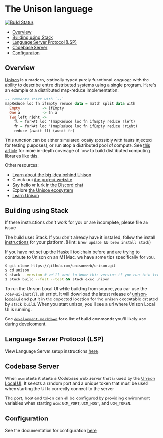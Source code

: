 The Unison language
===================

[![Build Status](https://github.com/unisonweb/unison/actions/workflows/ci.yaml/badge.svg)](https://github.com/unisonweb/unison/actions/workflows/ci.yaml?query=branch%3Atrunk)

* [Overview](#overview)
* [Building using Stack](#building-using-stack)
* [Language Server Protocol (LSP)](docs/language-server.markdown)
* [Codebase Server](#codebase-server)
* [Configuration](./docs/configuration.md)

Overview
--------

[Unison](https://unisonweb.org) is a modern, statically-typed purely functional language with the ability to describe entire distributed systems using a single program. Here's an example of a distributed map-reduce implementation:

```Haskell
-- comments start with `--`
mapReduce loc fn ifEmpty reduce data = match split data with
  Empty          -> ifEmpty
  One a          -> fn a
  Two left right ->
    fl = forkAt loc '(mapReduce loc fn ifEmpty reduce !left)
    fr = forkAt loc '(mapReduce loc fn ifEmpty reduce !right)
    reduce (await fl) (await fr)
```

This function can be either simulated locally (possibly with faults injected for testing purposes), or run atop a distributed pool of compute. See [this article](https://www.unison-lang.org/articles/distributed-datasets/) for more in-depth coverage of how to build distributed computing libraries like this.

Other resources:

* [Learn about the big idea behind Unison](https://www.unison-lang.org/learn/the-big-idea/)
* Check out [the project website](https://unison-lang.org)
* Say hello or lurk [in the Discord chat](https://discord.gg/unison)
* Explore [the Unison ecosystem](https://share.unison-lang.org/)
* [Learn Unison](https://www.unison-lang.org/learn/)

Building using Stack
--------------------

If these instructions don't work for you or are incomplete, please file an issue.

The build uses [Stack](http://docs.haskellstack.org/). If you don't already have it installed, [follow the install instructions](http://docs.haskellstack.org/en/stable/README.html#how-to-install) for your platform.  (Hint: `brew update && brew install stack`)

If you have not set up the Haskell toolchain before and are trying to contribute to Unison on an M1 Mac, we have [some tips specifically for you](docs/m1-mac-setup-tips.markdown).

```sh
$ git clone https://github.com/unisonweb/unison.git
$ cd unison
$ stack --version # we'll want to know this version if you run into trouble
$ stack build --fast --test && stack exec unison
```

To run the Unison Local UI while building from source, you can use the `/dev-ui-install.sh` script. It will download the latest release of [unison-local-ui](https://github.com/unisonweb/unison-local-ui) and put it in the expected location for the unison executable created by `stack build`. When you start unison, you'll see a url where Unison Local UI is running.

See [`development.markdown`](development.markdown) for a list of build commands you'll likely use during development.

Language Server Protocol (LSP)
------------------------------

View Language Server setup instructions [here](docs/language-server.markdown).

Codebase Server
---------------

When `ucm` starts it starts a Codebase web server that is used by the
[Unison Local UI](https://github.com/unisonweb/unison-local-ui). It selects a random
port and a unique token that must be used when starting the UI to correctly
connect to the server.

The port, host and token can all be configured by providing environment
variables when starting `ucm`: `UCM_PORT`, `UCM_HOST`, and `UCM_TOKEN`.

Configuration
-------------

See the documentation for configuration [here](docs/configuration.md)
